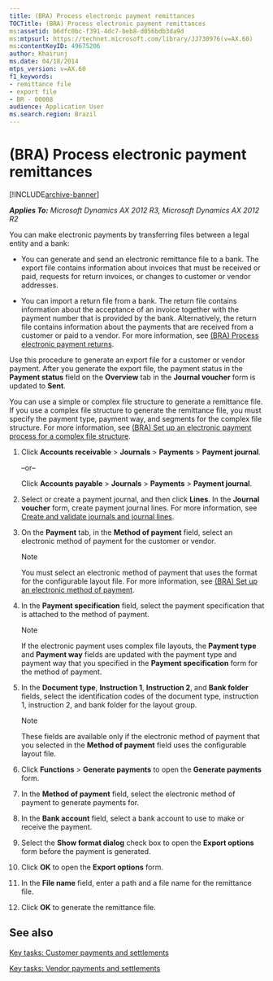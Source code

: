 ```yaml
---
title: (BRA) Process electronic payment remittances
TOCTitle: (BRA) Process electronic payment remittances
ms:assetid: b6dfc0bc-f391-4dc7-beb8-d056bdb3da9d
ms:mtpsurl: https://technet.microsoft.com/library/JJ730976(v=AX.60)
ms:contentKeyID: 49675206
author: Khairunj
ms.date: 04/18/2014
mtps_version: v=AX.60
f1_keywords:
- remittance file
- export file
- BR - 00008
audience: Application User
ms.search.region: Brazil
---
```


# (BRA) Process electronic payment remittances 


[!INCLUDE[archive-banner](includes/archive-banner.md)]


_**Applies To:** Microsoft Dynamics AX 2012 R3, Microsoft Dynamics AX 2012 R2_

You can make electronic payments by transferring files between a legal entity and a bank:

  - You can generate and send an electronic remittance file to a bank. The export file contains information about invoices that must be received or paid, requests for return invoices, or changes to customer or vendor addresses.

  - You can import a return file from a bank. The return file contains information about the acceptance of an invoice together with the payment number that is provided by the bank. Alternatively, the return file contains information about the payments that are received from a customer or paid to a vendor. For more information, see [(BRA) Process electronic payment returns](bra-process-electronic-payment-returns.md).

Use this procedure to generate an export file for a customer or vendor payment. After you generate the export file, the payment status in the **Payment status** field on the **Overview** tab in the **Journal voucher** form is updated to **Sent**.

You can use a simple or complex file structure to generate a remittance file. If you use a complex file structure to generate the remittance file, you must specify the payment type, payment way, and segments for the complex file structure. For more information, see [(BRA) Set up an electronic payment process for a complex file structure](bra-set-up-an-electronic-payment-process-for-a-complex-file-structure.md).

1.  Click **Accounts receivable** \> **Journals** \> **Payments** \> **Payment journal**.
    
    –or–
    
    Click **Accounts payable** \> **Journals** \> **Payments** \> **Payment journal**.

2.  Select or create a payment journal, and then click **Lines**. In the **Journal voucher** form, create payment journal lines. For more information, see [Create and validate journals and journal lines](create-and-validate-journals-and-journal-lines.md).

3.  On the **Payment** tab, in the **Method of payment** field, select an electronic method of payment for the customer or vendor.
    

    > [!NOTE]
    > <P>You must select an electronic method of payment that uses the format for the configurable layout file. For more information, see <A href="bra-set-up-an-electronic-method-of-payment.md">(BRA) Set up an electronic method of payment</A>.</P>



4.  In the **Payment specification** field, select the payment specification that is attached to the method of payment.
    

    > [!NOTE]
    > <P>If the electronic payment uses complex file layouts, the <STRONG>Payment type</STRONG> and <STRONG>Payment way</STRONG> fields are updated with the payment type and payment way that you specified in the <STRONG>Payment specification</STRONG> form for the method of payment.</P>



5.  In the **Document type**, **Instruction 1**, **Instruction 2**, and **Bank folder** fields, select the identification codes of the document type, instruction 1, instruction 2, and bank folder for the layout group.
    

    > [!NOTE]
    > <P>These fields are available only if the electronic method of payment that you selected in the <STRONG>Method of payment</STRONG> field uses the configurable layout file.</P>



6.  Click **Functions** \> **Generate payments** to open the **Generate payments** form.

7.  In the **Method of payment** field, select the electronic method of payment to generate payments for.

8.  In the **Bank account** field, select a bank account to use to make or receive the payment.

9.  Select the **Show format dialog** check box to open the **Export options** form before the payment is generated.

10. Click **OK** to open the **Export options** form.

11. In the **File name** field, enter a path and a file name for the remittance file.

12. Click **OK** to generate the remittance file.

## See also

[Key tasks: Customer payments and settlements](key-tasks-customer-payments-and-settlements.md)

[Key tasks: Vendor payments and settlements](key-tasks-vendor-payments-and-settlements.md)

  


